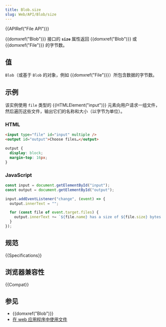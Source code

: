 ```yaml
---
title: Blob.size
slug: Web/API/Blob/size
---
```


{{APIRef("File API")}}

{{domxref("Blob")}} 接口的 **`size`** 属性返回 {{domxref("Blob")}} 或 {{domxref("File")}} 的字节数。

## 值

`Blob`（或基于 `Blob` 的对象，例如 {{domxref("File")}}）所包含数据的字节数。

## 示例

该实例使用 `file` 类型的 {{HTMLElement("input")}} 元素向用户请求一组文件，然后遍历这些文件，输出它们的名称和大小（以字节为单位）。

### HTML

```html
<input type="file" id="input" multiple />
<output id="output">Choose files…</output>
```

```css hidden
output {
  display: block;
  margin-top: 16px;
}
```

### JavaScript

```js
const input = document.getElementById("input");
const output = document.getElementById("output");

input.addEventListener("change", (event) => {
  output.innerText = "";

  for (const file of event.target.files) {
    output.innerText += `${file.name} has a size of ${file.size} bytes.\n`;
  }
});
```

## 规范

{{Specifications}}

## 浏览器兼容性

{{Compat}}

## 参见

- {{domxref("Blob")}}
- [在 web 应用程序中使用文件](/zh-CN/docs/Web/API/File_API/Using_files_from_web_applications)
